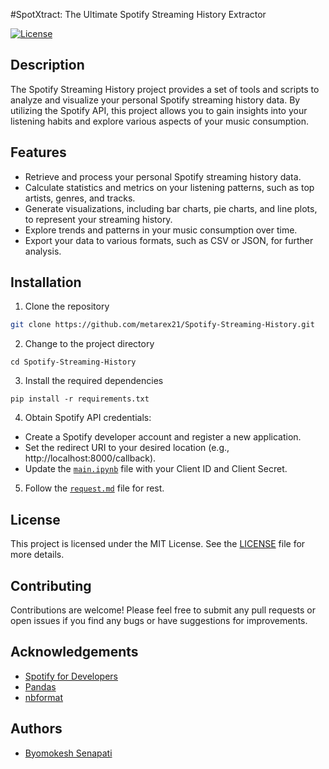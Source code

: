 #SpotXtract: The Ultimate Spotify Streaming History Extractor

[![License](https://img.shields.io/badge/License-MIT-blue.svg)](https://opensource.org/licenses/MIT)

## Description

The Spotify Streaming History project provides a set of tools and scripts to analyze and visualize your personal Spotify streaming history data. By utilizing the Spotify API, this project allows you to gain insights into your listening habits and explore various aspects of your music consumption.

## Features

- Retrieve and process your personal Spotify streaming history data.
- Calculate statistics and metrics on your listening patterns, such as top artists, genres, and tracks.
- Generate visualizations, including bar charts, pie charts, and line plots, to represent your streaming history.
- Explore trends and patterns in your music consumption over time.
- Export your data to various formats, such as CSV or JSON, for further analysis.

## Installation

1. Clone the repository
```bash 
git clone https://github.com/metarex21/Spotify-Streaming-History.git
```
2. Change to the project directory
```shell
cd Spotify-Streaming-History
```
3. Install the required dependencies
```shell
pip install -r requirements.txt
```
4.  Obtain Spotify API credentials:
- Create a Spotify developer account and register a new application.
- Set the redirect URI to your desired location (e.g., http://localhost:8000/callback).
- Update the [`main.ipynb`](./main.ipynb) file with your Client ID and Client Secret.

5. Follow the [`request.md`](./request.md) file for rest.

## License

This project is licensed under the MIT License. See the [LICENSE](LICENSE) file for more details.

## Contributing

Contributions are welcome! Please feel free to submit any pull requests or open issues if you find any bugs or have suggestions for improvements.

## Acknowledgements

- [Spotify for Developers](https://developer.spotify.com/)
- [Pandas](https://pandas.pydata.org/)
- [nbformat](https://nbformat.readthedocs.io/)

## Authors
 - [Byomokesh Senapati](https://github.com/metarex21)

